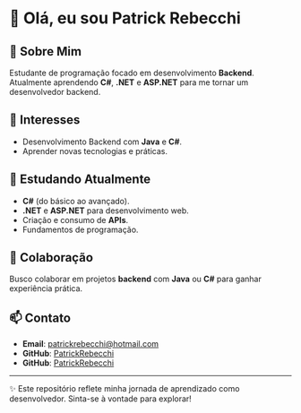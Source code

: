 # 👋 Olá, eu sou Patrick Rebecchi

## 🚀 Sobre Mim
Estudante de programação focado em desenvolvimento **Backend**. Atualmente aprendendo **C#**, **.NET** e **ASP.NET** para me tornar um desenvolvedor backend.

## 🎯 Interesses
- Desenvolvimento Backend com **Java** e **C#**.
- Aprender novas tecnologias e práticas.

## 🌱 Estudando Atualmente
- **C#** (do básico ao avançado).
- **.NET** e **ASP.NET** para desenvolvimento web.
- Criação e consumo de **APIs**.
- Fundamentos de programação.

## 🤝 Colaboração
Busco colaborar em projetos **backend** com **Java** ou **C#** para ganhar experiência prática.

## 📫 Contato
- **Email**: [patrickrebecchi@hotmail.com](mailto:patrickrebecchi@hotmail.com)
- **GitHub**: [PatrickRebecchi](https://github.com/PatrickRebecchi)
- **GitHub**: [PatrickRebecchi](https://www.linkedin.com/in/patrick-rebecchi-37825827b/)

---

✨ Este repositório reflete minha jornada de aprendizado como desenvolvedor. Sinta-se à vontade para explorar!
